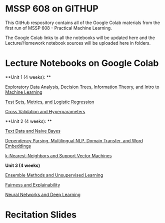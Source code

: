 # MSSP 608 on GITHUP
This GitHub respository contains all of the Google Colab materials from the first run of MSSP 608 - Practical Machine Learning. 

The Google Colab links to all the notebooks will be updated here and the Lecture/Homework notebook sources will be uploaded here in folders.

# Lecture Notebooks on Google Colab

**Unit 1 (4 weeks): **

[Exploratory Data Analysis, Decision Trees, Information Theory, and Intro to Machine Learning](https://colab.research.google.com/drive/1YECWtHV2N3y4MlcpezYZ_1eIElNASLiE?usp=sharing)

[Test Sets, Metrics, and Logistic Regression](https://colab.research.google.com/drive/1-xtDhd65OxMGO-RRCuiGiHIYmw2CV6bX?usp=sharing)

[Cross Validation and Hyperparameters](https://colab.research.google.com/drive/1XfYbas3NBUMNdgMe_p0hNz-aWD7ll1Sj?usp=sharing)

**Unit 2 (4 weeks): **

[Text Data and Naive Bayes](https://colab.research.google.com/drive/14tT7PislV6LmX54bOF466Uh_z22n4AVz?usp=sharing)

[Dependency Parsing, Multilingual NLP. Domain Transfer, and Word Embeddings](https://colab.research.google.com/drive/15ZBptUe4us9ZbsO1umOEDx5PhcWMsP0E?usp=sharing)

[k-Nearest-Neighbors and Support Vector Machines](https://colab.research.google.com/drive/1iJO8t6O0SmkVxyie_DFt50jLM3EmFFIF?usp=sharing)

**Unit 3 (4 weeks)**

[Ensemble Methods and Unsupervised Learning](https://colab.research.google.com/drive/1LtiKoZxwedtMG-rWrEIWnCSBXF0ovfGX?usp=sharing)

[Fairness and Explainability](https://colab.research.google.com/drive/1VA8dCmq8SghNBiStg7N6qcOdgRFgSDW-?usp=sharing)

[Neural Networks and Deep Learning](https://colab.research.google.com/drive/1RgmET9DbGeRTxS2dPt-4kBRHYFiQIoqS?usp=sharing)

# Recitation Slides
